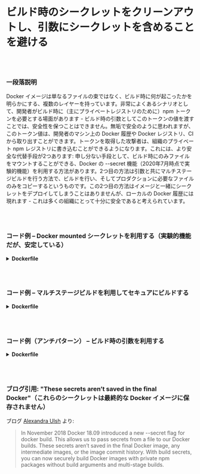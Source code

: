 # ビルド時のシークレットをクリーンアウトし、引数にシークレットを含めることを避ける

<br/><br/>

### 一段落説明

Docker イメージは単なるファイルの束ではなく、ビルド時に何が起こったかを明らかにする、複数のレイヤーを持っています。非常によくあるシナリオとして、開発者がビルド時に（主にプライベートレジストリのために）npm トークンを必要とする場面があります - ビルド時の引数としてこのトークンの値を渡すことでは、安全性を保つことはできません。無垢で安全のように思われますが、このトークン値は、開発者のマシン上の Docker 履歴や Docker レジストリ、CI から取り出すことができます。トークンを取得した攻撃者は、組織のプライベート npm レジストリに書き込むことができるようになります。これには、より安全な代替手段が2つあります: 申し分ない手段として、ビルド時にのみファイルをマウントすることができる、Docker の --secret 機能（2020年7月時点で実験的機能）を利用する方法があります。2つ目の方法は引数と共にマルチステージビルドを行う方法で、ビルドを行い、そしてプロダクションに必要なファイルのみをコピーするというものです。この2つ目の方法はイメージと一緒にシークレットをデプロイしてしまうことはありませんが、ローカルの Docker 履歴には現れます - これは多くの組織にとって十分に安全であると考えられています。


<br/><br/>

### コード例 – Docker mounted シークレットを利用する（実験的機能だが、安定している）

<details>

<summary><strong>Dockerfile</strong></summary>

```dockerfile
# syntax = docker/dockerfile:1.0-experimental

FROM node:12-slim

WORKDIR /usr/src/app
COPY package.json package-lock.json ./
RUN --mount=type=secret,id=npm,target=/root/.npmrc npm ci

# 残りの部分がここに来ます
```

</details>

<br/><br/>

### コード例 – マルチステージビルドを利用してセキュアにビルドする

<details>

<summary><strong>Dockerfile</strong></summary>

```dockerfile
FROM node:12-slim AS build

ARG NPM_TOKEN

WORKDIR /usr/src/app
COPY . /dist

RUN echo "//registry.npmjs.org/:\_authToken=\$NPM_TOKEN" > .npmrc && \
 npm ci --production && \
 rm -f .npmrc


FROM build as prod

COPY --from=build /dist /dist
CMD ["node", "index.js"]

# ARG と .npmrc は最終的なイメージには現れませんが、Docker デーモンの un-tagged イメージリストから見つけることができます - これらを忘れずに削除してください
```

</details>

<br/><br/>

### コード例（アンチパターン） – ビルド時の引数を利用する

<details>

<summary><strong>Dockerfile</strong></summary>

```dockerfile
FROM node:12-slim

ARG NPM_TOKEN

WORKDIR /usr/src/app
COPY . /dist
RUN echo "//registry.npmjs.org/:\_authToken=\$NPM_TOKEN" > .npmrc && \
 npm ci --production && \
 rm -f .npmrc

# .npmrc を同じ copy コマンド内で削除するとレイヤー内には保存されませんが、イメージ履歴から見つけることができます

CMD ["node", "index.js"]
```

</details>

<br/><br/>

### ブログ引用: "These secrets aren’t saved in the final Docker"（これらのシークレットは最終的な Docker イメージに保存されません）

ブログ [Alexandra Ulsh](https://www.alexandraulsh.com/2019/02/24/docker-build-secrets-and-npmrc/?fbclid=IwAR0EAr1nr4_QiGzlNQcQKkd9rem19an9atJRO_8-n7oOZXwprToFQ53Y0KQ) より:

> In November 2018 Docker 18.09 introduced a new --secret flag for docker build. This allows us to pass secrets from a file to our Docker builds. These secrets aren’t saved in the final Docker image, any intermediate images, or the image commit history. With build secrets, you can now securely build Docker images with private npm packages without build arguments and multi-stage builds.
